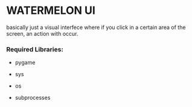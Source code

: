 # WATERMELON UI

basically just a visual interfece where if you click in a certain area of the screen, an action with occur. 

### Required Libraries:

- pygame

- sys

- os

- subprocesses
